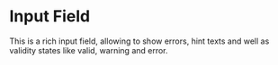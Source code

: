 # Input Field

This is a rich input field, allowing to show errors,
hint texts and well as validity states like valid, warning and error.
